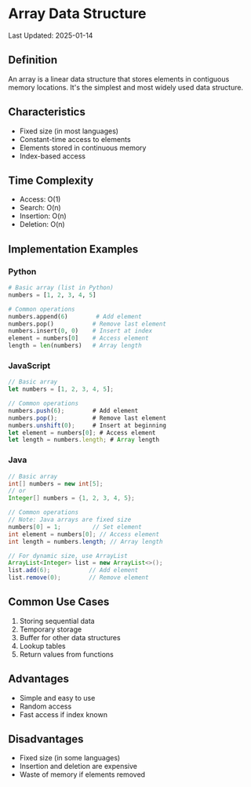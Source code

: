 # Array Data Structure

Last Updated: 2025-01-14

## Definition
An array is a linear data structure that stores elements in contiguous memory locations. It's the simplest and most widely used data structure.

## Characteristics
- Fixed size (in most languages)
- Constant-time access to elements
- Elements stored in continuous memory
- Index-based access

## Time Complexity
- Access: O(1)
- Search: O(n)
- Insertion: O(n)
- Deletion: O(n)

## Implementation Examples

### Python
```python
# Basic array (list in Python)
numbers = [1, 2, 3, 4, 5]

# Common operations
numbers.append(6)        # Add element
numbers.pop()           # Remove last element
numbers.insert(0, 0)    # Insert at index
element = numbers[0]    # Access element
length = len(numbers)   # Array length
```

### JavaScript
```javascript
// Basic array
let numbers = [1, 2, 3, 4, 5];

// Common operations
numbers.push(6);        # Add element
numbers.pop();          # Remove last element
numbers.unshift(0);     # Insert at beginning
let element = numbers[0]; # Access element
let length = numbers.length; # Array length
```

### Java
```java
// Basic array
int[] numbers = new int[5];
// or
Integer[] numbers = {1, 2, 3, 4, 5};

// Common operations
// Note: Java arrays are fixed size
numbers[0] = 1;         // Set element
int element = numbers[0]; // Access element
int length = numbers.length; // Array length

// For dynamic size, use ArrayList
ArrayList<Integer> list = new ArrayList<>();
list.add(6);           // Add element
list.remove(0);        // Remove element
```

## Common Use Cases
1. Storing sequential data
2. Temporary storage
3. Buffer for other data structures
4. Lookup tables
5. Return values from functions

## Advantages
- Simple and easy to use
- Random access
- Fast access if index known

## Disadvantages
- Fixed size (in some languages)
- Insertion and deletion are expensive
- Waste of memory if elements removed
